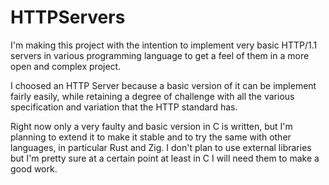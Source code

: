 # HTTPServers
I'm making this project with the intention to implement very basic HTTP/1.1 servers in various programming language to get a feel of them in a more open and complex project.

I choosed an HTTP Server because a basic version of it can be implement fairly easily, while retaining a degree of challenge with all the various specification and variation that the HTTP standard has.

Right now only a very faulty and basic version in C is written, but I'm planning to extend it to make it stable and to try the same with other languages, in particular Rust and Zig.
I don't plan to use external libraries but I'm pretty sure at a certain point at least in C I will need them to make a good work.
